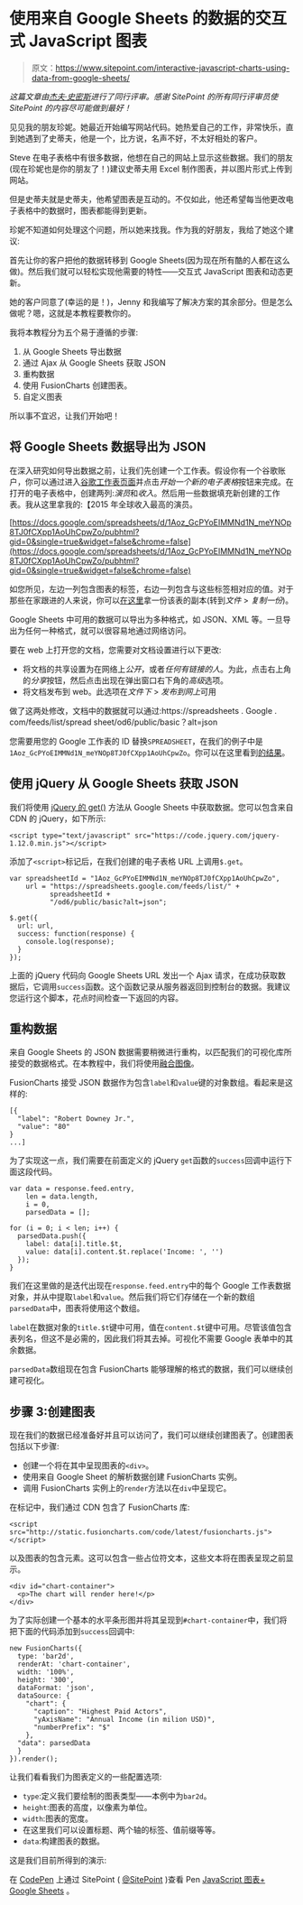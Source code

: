 # 使用来自 Google Sheets 的数据的交互式 JavaScript 图表

> 原文：<https://www.sitepoint.com/interactive-javascript-charts-using-data-from-google-sheets/>

*这篇文章由[杰夫·史密斯](https://www.sitepoint.com/author/jeffsmith)进行了同行评审。感谢 SitePoint 的所有同行评审员使 SitePoint 的内容尽可能做到最好！*

见见我的朋友珍妮。她最近开始编写网站代码。她热爱自己的工作，非常快乐，直到她遇到了史蒂夫，他是一个，比方说，名声不好，不太好相处的客户。

Steve 在电子表格中有很多数据，他想在自己的网站上显示这些数据。我们的朋友(现在珍妮也是你的朋友了！)建议史蒂夫用 Excel 制作图表，并以图片形式上传到网站。

但是史蒂夫就是史蒂夫，他希望图表是互动的。不仅如此，他还希望每当他更改电子表格中的数据时，图表都能得到更新。

珍妮不知道如何处理这个问题，所以她来找我。作为我的好朋友，我给了她这个建议:

首先让你的客户把他的数据转移到 Google Sheets(因为现在所有酷的人都在这么做)。然后我们就可以轻松实现他需要的特性——交互式 JavaScript 图表和动态更新。

她的客户同意了(幸运的是！)，Jenny 和我编写了解决方案的其余部分。但是怎么做呢？嗯，这就是本教程要教你的。

我将本教程分为五个易于遵循的步骤:

1.  从 Google Sheets 导出数据
2.  通过 Ajax 从 Google Sheets 获取 JSON
3.  重构数据
4.  使用 FusionCharts 创建图表。
5.  自定义图表

所以事不宜迟，让我们开始吧！

## 将 Google Sheets 数据导出为 JSON

在深入研究如何导出数据之前，让我们先创建一个工作表。假设你有一个谷歌账户，你可以通过进入[谷歌工作表页面](https://docs.google.com/spreadsheets/)并点击*开始一个新的电子表格*按钮来完成。在打开的电子表格中，创建两列:*演员*和*收入*。然后用一些数据填充新创建的工作表。我从这里拿我的:【2015 年全球收入最高的演员。

[https://docs.google.com/spreadsheets/d/1Aoz_GcPYoEIMMNd1N_meYNOp8TJ0fCXpp1AoUhCpwZo/pubhtml?gid=0&single=true&widget=false&chrome=false](https://docs.google.com/spreadsheets/d/1Aoz_GcPYoEIMMNd1N_meYNOp8TJ0fCXpp1AoUhCpwZo/pubhtml?gid=0&single=true&widget=false&chrome=false)

如您所见，左边一列包含图表的标签，右边一列包含与这些标签相对应的值。对于那些在家跟进的人来说，你可以[在这里](https://docs.google.com/spreadsheets/d/1Aoz_GcPYoEIMMNd1N_meYNOp8TJ0fCXpp1AoUhCpwZo/edit#gid=0)拿一份该表的副本(转到*文件* > *复制一份*)。

Google Sheets 中可用的数据可以导出为多种格式，如 JSON、XML 等。一旦导出为任何一种格式，就可以很容易地通过网络访问。

要在 web 上打开您的文档，您需要对文档设置进行以下更改:

*   将文档的共享设置为在网络上*公开*，或者*任何有链接的人*。为此，点击右上角的*分享*按钮，然后点击出现在弹出窗口右下角的*高级*选项。
*   将文档发布到 web。此选项在*文件下* > *发布到网上*可用

做了这两处修改，文档中的数据就可以通过:https://spreadsheets . Google . com/feeds/list/spread sheet/od6/public/basic？alt=json

您需要用您的 Google 工作表的 ID 替换`SPREADSHEET`，在我们的例子中是`1Aoz_GcPYoEIMMNd1N_meYNOp8TJ0fCXpp1AoUhCpwZo`。你可以在这里看到[的结果](https://spreadsheets.google.com/feeds/list/1Aoz_GcPYoEIMMNd1N_meYNOp8TJ0fCXpp1AoUhCpwZo/od6/public/basic?alt=json)。

## 使用 jQuery 从 Google Sheets 获取 JSON

我们将使用 [jQuery 的 get()](https://api.jquery.com/jquery.get/) 方法从 Google Sheets 中获取数据。您可以包含来自 CDN 的 jQuery，如下所示:

```
<script type="text/javascript" src="https://code.jquery.com/jquery-1.12.0.min.js"></script> 
```

添加了`<script>`标记后，在我们创建的电子表格 URL 上调用`$.get`。

```
var spreadsheetId = "1Aoz_GcPYoEIMMNd1N_meYNOp8TJ0fCXpp1AoUhCpwZo",
    url = "https://spreadsheets.google.com/feeds/list/" +
          spreadsheetId +
          "/od6/public/basic?alt=json";

$.get({
  url: url,
  success: function(response) {
    console.log(response);
  }
}); 
```

上面的 jQuery 代码向 Google Sheets URL 发出一个 Ajax 请求，在成功获取数据后，它调用`success`函数。这个函数记录从服务器返回到控制台的数据。我建议您运行这个脚本，花点时间检查一下返回的内容。

## 重构数据

来自 Google Sheets 的 JSON 数据需要稍微进行重构，以匹配我们的可视化库所接受的数据格式。在本教程中，我们将使用[融合图像](http://www.fusioncharts.com)。

FusionCharts 接受 JSON 数据作为包含`label`和`value`键的对象数组。看起来是这样的:

```
[{
  "label": "Robert Downey Jr.",
  "value": "80"
}
...] 
```

为了实现这一点，我们需要在前面定义的 jQuery `get`函数的`success`回调中运行下面这段代码。

```
var data = response.feed.entry,
    len = data.length,
    i = 0,
    parsedData = [];

for (i = 0; i < len; i++) {
  parsedData.push({
    label: data[i].title.$t,
    value: data[i].content.$t.replace('Income: ', '')
  });
} 
```

我们在这里做的是迭代出现在`response.feed.entry`中的每个 Google 工作表数据对象，并从中提取`label`和`value`。然后我们将它们存储在一个新的数组`parsedData`中，图表将使用这个数组。

`label`在数据对象的`title.$t`键中可用，值在`content.$t`键中可用。尽管该值包含表列名，但这不是必需的，因此我们将其去掉。可视化不需要 Google 表单中的其余数据。

`parsedData`数组现在包含 FusionCharts 能够理解的格式的数据，我们可以继续创建可视化。

## 步骤 3:创建图表

现在我们的数据已经准备好并且可以访问了，我们可以继续创建图表了。创建图表包括以下步骤:

*   创建一个将在其中呈现图表的`<div>`。
*   使用来自 Google Sheet 的解析数据创建 FusionCharts 实例。
*   调用 FusionCharts 实例上的`render`方法以在`div`中呈现它。

在标记中，我们通过 CDN 包含了 FusionCharts 库:

```
<script src="http://static.fusioncharts.com/code/latest/fusioncharts.js"></script> 
```

以及图表的包含元素。这可以包含一些占位符文本，这些文本将在图表呈现之前显示。

```
<div id="chart-container">
  <p>The chart will render here!</p>
</div> 
```

为了实际创建一个基本的水平条形图并将其呈现到`#chart-container`中，我们将把下面的代码添加到`success`回调中:

```
new FusionCharts({
  type: 'bar2d',
  renderAt: 'chart-container',
  width: '100%',
  height: '300',
  dataFormat: 'json',
  dataSource: {
    "chart": {
      "caption": "Highest Paid Actors",
      "yAxisName": "Annual Income (in milion USD)",
      "numberPrefix": "$"
    },
  "data": parsedData
  }
}).render(); 
```

让我们看看我们为图表定义的一些配置选项:

*   `type`:定义我们要绘制的图表类型——本例中为`bar2d`。
*   `height`:图表的高度，以像素为单位。
*   `width`:图表的宽度。
*   在这里我们可以设置标题、两个轴的标签、值前缀等等。
*   `data`:构建图表的数据。

这是我们目前所得到的演示:

在 [CodePen](http://codepen.io) 上通过 SitePoint ( [@SitePoint](http://codepen.io/SitePoint) )查看 Pen [JavaScript 图表+ Google Sheets](http://codepen.io/SitePoint/pen/rxorZd/) 。
